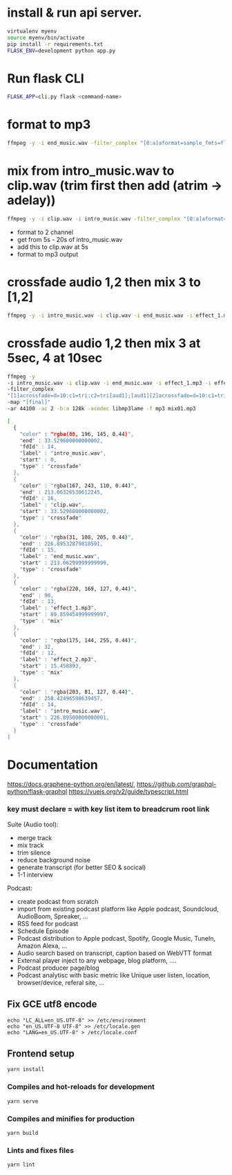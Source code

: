 # install & run api server.
```bash
virtualenv myenv
source myenv/bin/activate
pip install -r requirements.txt
FLASK_ENV=development python app.py
```

# Run flask CLI
```bash
FLASK_APP=cli.py flask <command-name>
```

# format to mp3
```bash
ffmpeg -y -i end_music.wav -filter_complex "[0:a]aformat=sample_fmts=fltp:sample_rates=44100:channel_layouts=stereo[a0]" -map [a0] -ar 44100 -ac 2 -b:a 128k -acodec libmp3lame -f mp3 end_music.mp3
```

# mix from intro_music.wav to clip.wav (trim first then add (atrim -> adelay))
```bash
ffmpeg -y -i clip.wav -i intro_music.wav -filter_complex "[0:a]aformat=sample_fmts=fltp:sample_rates=44100:channel_layouts=stereo[a0];[1:a]aformat=sample_fmts=fltp:sample_rates=44100:channel_layouts=stereo[a1];[a1]atrim=5.0:20.0[a1trim];[a1trim]adelay=5000|5000[aud1];[aud1]amix=1,apad[a];[a0][a]amerge[a]" -map "[a]" -ar 44100 -ac 2 -b:a 128k -acodec libmp3lame -f mp3 mix01.mp3
```

- format to 2 channel
- get from 5s - 20s of intro_music.wav
- add this to clip.wav at 5s
- format to mp3 output

# crossfade audio 1,2 then mix 3 to [1,2]
```bash
ffmpeg -y -i intro_music.wav -i clip.wav -i end_music.wav -i effect_1.mp3 -i effect_2.mp3 -filter_complex "[1]acrossfade=d=10:c1=tri:c2=tri[aud1];[aud1][2]acrossfade=d=10:c1=tri:c2=tri[aud2];[3]adelay=5000|5000[aud3];[aud3]amix=1,apad[mixed];[aud2][mixed]amerge[mixed]" -map "[mixed]" -ar 44100 -ac 2 -b:a 128k -acodec libmp3lame -f mp3 mix01.mp3
```

# crossfade audio 1,2 then mix 3 at 5sec, 4 at 10sec
```bash
ffmpeg -y 
-i intro_music.wav -i clip.wav -i end_music.wav -i effect_1.mp3 -i effect_2.mp3 
-filter_complex 
"[1]acrossfade=d=10:c1=tri:c2=tri[aud1];[aud1][2]acrossfade=d=10:c1=tri:c2=tri[aud2];[3]adelay=5000|5000[aud3];[4]adelay=10000|10000[aud4];[aud3][aud4]amix=2,apad[final];[aud2][final]amerge[final]" 
-map "[final]" 
-ar 44100 -ac 2 -b:a 128k -acodec libmp3lame -f mp3 mix01.mp3
```
```bash
[
  {
    "color" : "rgba(88, 196, 145, 0.44)",
    "end" : 33.529600000000002,
    "fdId" : 14,
    "label" : "intro_music.wav",
    "start" : 0,
    "type" : "crossfade"
  },
  {
    "color" : "rgba(167, 243, 110, 0.44)",
    "end" : 213.06326530612245,
    "fdId" : 16,
    "label" : "clip.wav",
    "start" : 33.529600000000002,
    "type" : "crossfade"
  },
  {
    "color" : "rgba(31, 108, 205, 0.44)",
    "end" : 226.89532879818591,
    "fdId" : 15,
    "label" : "end_music.wav",
    "start" : 213.06299999999999,
    "type" : "crossfade"
  },
  {
    "color" : "rgba(220, 169, 127, 0.44)",
    "end" : 90,
    "fdId" : 13,
    "label" : "effect_1.mp3",
    "start" : 89.859454999999997,
    "type" : "mix"
  },
  {
    "color" : "rgba(175, 144, 255, 0.44)",
    "end" : 32,
    "fdId" : 12,
    "label" : "effect_2.mp3",
    "start" : 15.458893,
    "type" : "mix"
  },
  {
    "color" : "rgba(203, 81, 127, 0.44)",
    "end" : 258.42496598639457,
    "fdId" : 14,
    "label" : "intro_music.wav",
    "start" : 226.89500000000001,
    "type" : "crossfade"
  }
]
```


# Documentation
https://docs.graphene-python.org/en/latest/, https://github.com/graphql-python/flask-graphql
https://vuejs.org/v2/guide/typescript.html

### key must declare = with key list item to breadcrum root link

Suite (Audio tool):
* merge track
* mix track
* trim silence
* reduce background noise
* generate transcript (for better SEO & socical)
* 1-1 interview

Podcast:
* create podcast from scratch
* import from existing podcast platform like Apple podcast, Soundcloud, AudioBoom, Spreaker, ...
* RSS feed for podcast
* Schedule Episode
* Podcast distribution to Apple podcast, Spotify, Google Music, TuneIn, Amazon Alexa, ...
* Audio search based on transcript, caption based on WebVTT format
* External player inject to any webpage, blog platform, ....
* Podcast producer page/blog
* Podcast analytisc with basic metric like Unique user listen, location, browser/device, referal site, ...

## Fix GCE utf8 encode
```
echo "LC_ALL=en_US.UTF-8" >> /etc/environment
echo "en_US.UTF-8 UTF-8" >> /etc/locale.gen
echo "LANG=en_US.UTF-8" > /etc/locale.conf
```

## Frontend setup
```
yarn install
```

### Compiles and hot-reloads for development
```
yarn serve
```

### Compiles and minifies for production
```
yarn build
```

### Lints and fixes files
```
yarn lint
